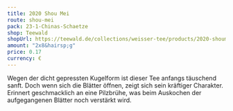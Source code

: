 ```yaml
---
title: 2020 Shou Mei
route: shou-mei
pack: 23-1-Chinas-Schaetze
shop: Teewald
shopUrl: https://teewald.de/collections/weisser-tee/products/2020-shoumei-weisser-tee-perle
amount: "2x8&hairsp;g"
price: 0.17
currency: €
---
```

Wegen der dicht gepressten Kugelform ist dieser Tee anfangs täuschend sanft. Doch wenn sich die Blätter öffnen, zeigt sich sein kräftiger Charakter. Erinnert geschmacklich an eine Pilzbrühe, was beim Auskochen der aufgegangenen Blätter noch verstärkt wird.